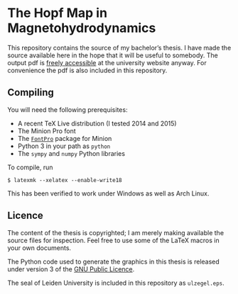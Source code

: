 The Hopf Map in Magnetohydrodynamics
====================================

This repository contains the source of my bachelor’s thesis. I have made the
source available here in the hope that it will be useful to somebody. The output
pdf is [freely accessible][pdf] at the university website anyway. For
convenience the pdf is also included in this repository.

[pdf]: https://www.math.leidenuniv.nl/en/theses/547/

Compiling
---------

You will need the following prerequisites:

 - A recent TeX Live distribution (I tested 2014 and 2015)
 - The Minion Pro font
 - The [`FontPro`][fontpro] package for Minion
 - Python 3 in your path as `python`
 - The `sympy` and `numpy` Python libraries

To compile, run

    $ latexmk --xelatex --enable-write18

This has been verified to work under Windows as well as Arch Linux.

[fontpro]: https://github.com/sebschub/FontPro

Licence
-------

The content of the thesis is copyrighted; I am merely making available the
source files for inspection. Feel free to use some of the LaTeX macros in your
own documents.

The Python code used to generate the graphics in this thesis is released under
version 3 of the [GNU Public Licence][gplv3].

The seal of Leiden University is included in this repository as `ulzegel.eps`.

[gplv3]: https://gnu.org/licenses/gpl
